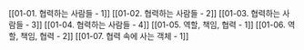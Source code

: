 [[01-01. 협력하는 사람들 - 1]]
[[01-02. 협력하는 사람들 - 2]]
[[01-03. 협력하는 사람들 - 3]]
[[01-04. 협력하는 사람들 - 4]]
[[01-05. 역할,  책임, 협력 - 1]]
[[01-06. 역할,  책임, 협력 - 2]]
[[01-07. 협력 속에 사는 객체 - 1]]